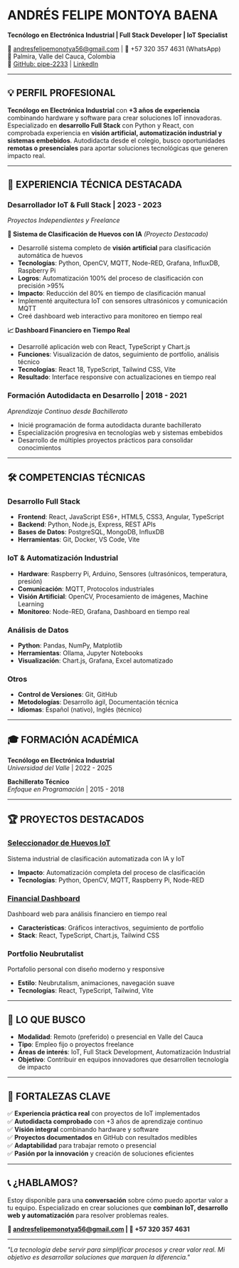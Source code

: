 # ANDRÉS FELIPE MONTOYA BAENA
**Tecnólogo en Electrónica Industrial | Full Stack Developer | IoT Specialist**

📧 andresfelipemonotya56@gmail.com | 📱 +57 320 357 4631 (WhatsApp)  
📍 Palmira, Valle del Cauca, Colombia  
🔗 [GitHub: pipe-2233](https://github.com/pipe-2233) | [LinkedIn](https://www.linkedin.com/in/andres-felipe-montoya-baena-749b63256)

---

## 💡 PERFIL PROFESIONAL

**Tecnólogo en Electrónica Industrial** con **+3 años de experiencia** combinando hardware y software para crear soluciones IoT innovadoras. Especializado en **desarrollo Full Stack** con Python y React, con comprobada experiencia en **visión artificial, automatización industrial y sistemas embebidos**. Autodidacta desde el colegio, busco oportunidades **remotas o presenciales** para aportar soluciones tecnológicas que generen impacto real.

---

## 🚀 EXPERIENCIA TÉCNICA DESTACADA

### **Desarrollador IoT & Full Stack** | 2023 - 2023
*Proyectos Independientes y Freelance*

**🥚 Sistema de Clasificación de Huevos con IA** *(Proyecto Destacado)*
- Desarrollé sistema completo de **visión artificial** para clasificación automática de huevos
- **Tecnologías**: Python, OpenCV, MQTT, Node-RED, Grafana, InfluxDB, Raspberry Pi
- **Logros**: Automatización 100% del proceso de clasificación con precisión >95%
- **Impacto**: Reducción del 80% en tiempo de clasificación manual
- Implementé arquitectura IoT con sensores ultrasónicos y comunicación MQTT
- Creé dashboard web interactivo para monitoreo en tiempo real

**📈 Dashboard Financiero en Tiempo Real**
- Desarrollé aplicación web con React, TypeScript y Chart.js
- **Funciones**: Visualización de datos, seguimiento de portfolio, análisis técnico
- **Tecnologías**: React 18, TypeScript, Tailwind CSS, Vite
- **Resultado**: Interface responsive con actualizaciones en tiempo real

### **Formación Autodidacta en Desarrollo** | 2018 - 2021
*Aprendizaje Continuo desde Bachillerato*
- Inicié programación de forma autodidacta durante bachillerato
- Especialización progresiva en tecnologías web y sistemas embebidos
- Desarrollo de múltiples proyectos prácticos para consolidar conocimientos

---

## 🛠 COMPETENCIAS TÉCNICAS

### **Desarrollo Full Stack**
- **Frontend**: React, JavaScript ES6+, HTML5, CSS3, Angular, TypeScript
- **Backend**: Python, Node.js, Express, REST APIs
- **Bases de Datos**: PostgreSQL, MongoDB, InfluxDB
- **Herramientas**: Git, Docker, VS Code, Vite

### **IoT & Automatización Industrial**
- **Hardware**: Raspberry Pi, Arduino, Sensores (ultrasónicos, temperatura, presión)
- **Comunicación**: MQTT, Protocolos industriales
- **Visión Artificial**: OpenCV, Procesamiento de imágenes, Machine Learning
- **Monitoreo**: Node-RED, Grafana, Dashboard en tiempo real

### **Análisis de Datos**
- **Python**: Pandas, NumPy, Matplotlib
- **Herramientas**: Ollama, Jupyter Notebooks
- **Visualización**: Chart.js, Grafana, Excel automatizado

### **Otros**
- **Control de Versiones**: Git, GitHub
- **Metodologías**: Desarrollo ágil, Documentación técnica
- **Idiomas**: Español (nativo), Inglés (técnico)

---

## 🎓 FORMACIÓN ACADÉMICA

**Tecnólogo en Electrónica Industrial**  
*Universidad del Valle* | 2022 - 2025

**Bachillerato Técnico**  
*Enfoque en Programación* | 2015 - 2018

---

## 🏆 PROYECTOS DESTACADOS

### **[Seleccionador de Huevos IoT](https://github.com/pipe-2233/seleccionador_huevos)**
Sistema industrial de clasificación automatizada con IA y IoT
- **Impacto**: Automatización completa del proceso de clasificación
- **Tecnologías**: Python, OpenCV, MQTT, Raspberry Pi, Node-RED

### **[Financial Dashboard](https://github.com/pipe-2233/financial-dashboardx)**
Dashboard web para análisis financiero en tiempo real
- **Características**: Gráficos interactivos, seguimiento de portfolio
- **Stack**: React, TypeScript, Chart.js, Tailwind CSS

### **Portfolio Neubrutalist**
Portafolio personal con diseño moderno y responsive
- **Estilo**: Neubrutalism, animaciones, navegación suave
- **Tecnologías**: React, TypeScript, Tailwind, Vite

---

## 💼 LO QUE BUSCO

- **Modalidad**: Remoto (preferido) o presencial en Valle del Cauca
- **Tipo**: Empleo fijo o proyectos freelance
- **Áreas de interés**: IoT, Full Stack Development, Automatización Industrial
- **Objetivo**: Contribuir en equipos innovadores que desarrollen tecnología de impacto

---

## 🌟 FORTALEZAS CLAVE

✅ **Experiencia práctica real** con proyectos de IoT implementados  
✅ **Autodidacta comprobado** con +3 años de aprendizaje continuo  
✅ **Visión integral** combinando hardware y software  
✅ **Proyectos documentados** en GitHub con resultados medibles  
✅ **Adaptabilidad** para trabajar remoto o presencial  
✅ **Pasión por la innovación** y creación de soluciones eficientes  

---

## 📞 ¿HABLAMOS?

Estoy disponible para una **conversación** sobre cómo puedo aportar valor a tu equipo. Especializado en crear soluciones que **combinan IoT, desarrollo web y automatización** para resolver problemas reales.

**📧 andresfelipemonotya56@gmail.com | 📱 +57 320 357 4631**

---

*"La tecnología debe servir para simplificar procesos y crear valor real. Mi objetivo es desarrollar soluciones que marquen la diferencia."*

